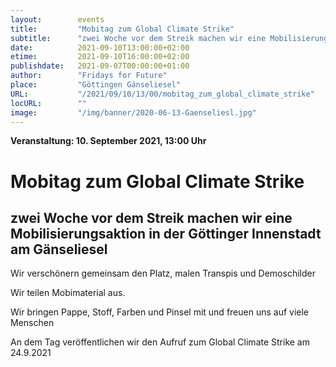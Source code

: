```yaml
---
layout:        events
title:         "Mobitag zum Global Climate Strike"
subtitle:      "zwei Woche vor dem Streik machen wir eine Mobilisierungsaktion in der Göttinger Innenstadt"
date:          2021-09-10T13:00:00+02:00
etime:         2021-09-10T16:00:00+02:00
publishdate:   2021-09-07T00:00:00+01:00
author:        "Fridays for Future"
place:         "Göttingen Gänseliesel"
URL:           "/2021/09/10/13/00/mobitag_zum_global_climate_strike"
locURL:        ""
image:         "/img/banner/2020-06-13-Gaenseliesl.jpg"
---
```


**Veranstaltung: 10. September 2021, 13:00 Uhr**

Mobitag zum Global Climate Strike
===========

zwei Woche vor dem Streik machen wir eine Mobilisierungsaktion in der Göttinger Innenstadt
am Gänseliesel
-----------


Wir verschönern gemeinsam den Platz, malen Transpis und Demoschilder

Wir teilen Mobimaterial aus.

Wir bringen Pappe, Stoff, Farben und Pinsel mit und freuen uns auf viele Menschen

An dem Tag veröffentlichen wir den Aufruf zum Global Climate Strike am 24.9.2021

